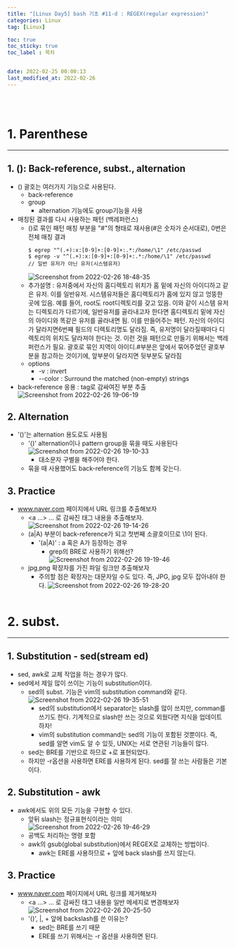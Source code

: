 ```yaml
---
title: "[Linux Day5] bash 기초 #11-d : REGEX(regular expression)"
categories: Linux
tag: [Linux]

toc: true
toc_sticky: true
toc_label : 목차


date: 2022-02-25 00:00:13
last_modified_at: 2022-02-26
---
```

<br>
<br>

# 1. Parenthese
---
## 1. (): Back-reference, subst., alternation
* () 괄호는 여러가지 기능으로 사용된다.
	- back-reference
	- group
		+ alternation 기능에도 group기능을 사용
* 매칭된 결과를 다시 사용하는 패턴 (백레퍼런스)
	- ()로 묶인 패턴 매칭 부분을 "\#"의 형태로 재사용(#은 숫자가 순서대로), 0번은 전체 매칭 결과
		```
		$ egrep "^(.+):x:[0-9]+:[0-9]+:.*:/home/\1" /etc/passwd
		$ egrep -v "^(.+):x:[0-9]+:[0-9]+:.*:/home/\1" /etc/passwd
		// 일반 유저가 아닌 유저(시스템유저)
		```
		![Screenshot from 2022-02-26 18-48-35](https://user-images.githubusercontent.com/58837749/155838886-c0029c44-33b0-497f-84e4-cf67c5608f5e.png)
	- 추가설명 : 유저중에서 자신의 홈디렉토리 위치가 홈 밑에 자신의 아이디하고 같은 유저. 이를 일반유저. 시스템유저들은 홈디렉토리가 홈에 있지 않고 엉뚱한 곳에 있음. 예를 들어, root도 root디렉토리를 갖고 있음. 이와 같이 시스템 유저는 디렉토리가 다르기에,  일반유저를 골라내고자 한다면 홈디렉토리 밑에 자신의 아이디와 똑같은 유저를 골라내면 됨. 이를 만들어주는 패턴. 자신의 아이디가 달라지면6번째 필드의 디렉토리명도 달라짐. 즉, 유저명이 달라질때마다 디렉토리의 위치도 달라져야 한다는 것. 이런 것을 패턴으로 만들기 위해서는 백레퍼런스가 필요. 괄호로 묶인 지역이 아이디.\#부분은 앞에서 묶어주었던 괄호부분을 참고하는 것이기에, 앞부분이 달라지면 뒷부분도 달라짐
	- options
		+ -v : invert
		+ --color : Surround the matched (non-empty) strings
* back-reference 응용 : tag로 감싸여진 부분 추출
	![Screenshot from 2022-02-26 19-06-19](https://user-images.githubusercontent.com/58837749/155839067-b62eaf9b-b4fa-4e8d-8a75-859d5846acf0.png)

## 2. Alternation
* '()'는 alternation 용도로도 사용됨
    - '()' alternation이나 pattern group을 묶을 때도 사용된다
		 ![Screenshot from 2022-02-26 19-10-33](https://user-images.githubusercontent.com/58837749/155839195-63fca9f2-2e59-41c8-a90e-6aafd101b790.png)
    	+ 대소문자 구별을 해주어야 한다.
    - 묶을 때 사용했어도 back-reference의 기능도 함께 갖는다.

## 3. Practice
* www.naver.com 페이지에서 URL 링크를 추출해보자
    - <a ...> ... </a>로 감싸진 태그 내용을 추출해보자.
		![Screenshot from 2022-02-26 19-14-26](https://user-images.githubusercontent.com/58837749/155839345-a61bbe3c-c787-4386-9a79-894242481e69.png)
    - (a\|A) 부분이 back-reference가 되고 첫번째 소괄호이므로 \1이 된다.
    	+ '(a\|A)' : a 혹은 A가 등장하는 경우
    		* grep의 BRE로 사용하기 위해선?
				![Screenshot from 2022-02-26 19-19-46](https://user-images.githubusercontent.com/58837749/155839491-c5c19eb3-9869-4a32-86f7-a3617f0eea67.png)
	- jpg,png 확장자를 가진 파일 링크만 추출해보자
    	+ 주의할 점은 확장자는 대문자일 수도 있다. 즉, JPG, jpg 모두 잡아내야 한다.
			![Screenshot from 2022-02-26 19-28-20](https://user-images.githubusercontent.com/58837749/155839795-bb4ccbfb-3574-40b8-958e-df63e5ba1851.png)
	<br>

# 2. subst.
---
## 1. Substitution - sed(stream ed)
* sed, awk로 교체 작업을 하는 경우가 많다.
* sed에서 제일 많이 쓰이는 기능이 substitution이다.
    - sed의 subst. 기능은 vim의 substitution command와 같다.
      ![Screenshot from 2022-02-26 19-35-51](https://user-images.githubusercontent.com/58837749/155840043-65498369-4575-4b31-ac7f-3e66b6b3c583.png)
    	+ sed의 substitution에서 separator는 slash를 많이 쓰지만, comman를 쓰기도 한다. 기계적으로 slash만 쓰는 것으로 외웠다면 지식을 업데이트 하자!
    	+ vim의 substitution command는 sed의 기능이 포함된 것뿐이다. 즉, sed를 알면 vim도 알 수 있듯, UNIX는 서로 연관된 기능들이 많다.
    - sed는 BRE를 기반으로 하므로 \+로 표현되었다.
    - 하지만 -r옵션을 사용하면 ERE를 사용하게 된다. sed를 잘 쓰는 사람들은 기본이다.

## 2. Substitution - awk
* awk에서도 위의 모든 기능을 구현할 수 있다.
    - 앞뒤 slash는 정규표현식이라는 의미
    	![Screenshot from 2022-02-26 19-46-29](https://user-images.githubusercontent.com/58837749/155840325-b70f987f-aab3-4797-be5b-571ce15c2b55.png)
    - 공백도 처리하는 명령 포함
    - awk의 gsub(global substitution)에서 REGEX로 교체하는 방법이다.
    	+ awk는 ERE를 사용하므로 + 앞에 back slash를 쓰지 않는다.
## 3. Practice
* www.naver.com 페이지에서 URL 링크를 제거해보자
    - <a ...> ... </a>로 감싸진 태그 내용을 일반 메세지로 변경해보자
    	![Screenshot from 2022-02-26 20-25-50](https://user-images.githubusercontent.com/58837749/155841403-736b0ec1-ada1-4850-b27b-6809b7e60879.png)
    - '()', \|, + 앞에 backslash를 쓴 이유는?
    	+ sed는 BRE를 쓰기 때문
    	+ ERE를 쓰기 위해서는 -r 옵션을 사용하면 된다.
